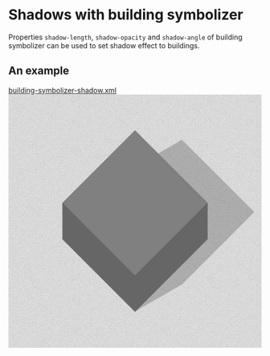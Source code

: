 
# Shadows with building symbolizer

Properties `shadow-length`, `shadow-opacity` and `shadow-angle` of building symbolizer can be used to set shadow effect to buildings.

## An example

[building-symbolizer-shadow.xml](https://github.com/mapycz/test-data-visual/blob/master/styles/building-symbolizer-shadow.xml)
![building-symbolizer-shadow](https://raw.githubusercontent.com/mapycz/test-data-visual/master/images/building-symbolizer-shadow-512-512-1.0-agg-reference.png)
